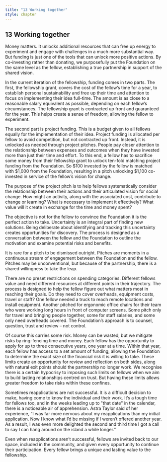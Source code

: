 ```yaml
---
title: "13 Working together"
style: chapter
---
```


## **13** Working together

Money matters. It unlocks additional resources that can free up energy to experiment and engage with challenges in a much more substantial way. But funding is just one of the tools that can unlock more positive actions. By co-investing rather than donating, we purposefully put the Foundation on the same level as the fellow, establishing a true partnership in support of the shared vision.

In the current iteration of the fellowship, funding comes in two parts. The first, the fellowship grant, covers the cost of the fellow’s time for a year, to establish personal sustainability and free up their time and attention to focus on implementing their idea full-time. The amount is as close to a reasonable salary equivalent as possible, depending on each fellow’s circumstances. The fellowship grant is contracted up front and guaranteed for the year. This helps create a sense of freedom, allowing the fellow to experiment.

The second part is project funding. This is a budget given to all fellows equally for the implementation of their idea. Project funding is allocated per fellow to avoid competition, but not contracted up front. Instead, it is unlocked as needed through project pitches. People pay closer attention to the relationship between expenses and outcomes when they have invested more than just their time and effort. To this end, a fellow has to sacrifice some money from their fellowship grant to unlock ten-fold matching project funding from the Foundation. So $100 invested by the fellow is matched with $1,000 from the Foundation, resulting in a pitch unlocking $1,100 co-invested in service of the fellow’s vision for change.

The purpose of the project pitch is to help fellows systematically consider the relationship between their actions and their articulated vision for social change. How might an activity, along with the associated cost, contribute to change or learning? What is necessary to implement it effectively? What value will it create in exchange for the time and money spent?

The objective is not for the fellow to convince the Foundation it is the perfect action to take. Uncertainty is an integral part of finding new solutions. Being deliberate about identifying and tracking this uncertainty creates opportunities for discovery. The process is designed as a conversation between the fellow and the Foundation to outline the motivation and examine potential risks and benefits.

It is rare for a pitch to be dismissed outright. Pitches are moments in a continuous stream of engagement between the Foundation and the fellow. Pitches may be unconventional, but because of the partnership, there is a shared willingness to take the leap.

There are no preset restrictions on spending categories. Different fellows value and need different resources at different points in their trajectory. The process is designed to help the fellow figure out what matters most in reaching their goals. Do they need to cover overheads, equipment costs, travel or staff? One fellow needed a truck to reach remote locations and install equipment. Another pitched for ergonomic office chairs for their team who were working long hours in front of computer screens. Some pitch only for travel and bringing people together, some for staff salaries, and some only need overheads covered. The Foundation’s approach is to counsel, question, trust and review – not control.

Of course this carries some risk. Money can be wasted, but we mitigate risks by ring-fencing time and money. Each fellow has the opportunity to apply for up to three consecutive years, one year at a time. Within that year, each fellow has access to a set amount of funding, allowing the Foundation to determine the exact size of the financial risk it is willing to take. These limits create an opportunity for review and reflection on both sides, along with natural exit points should the partnership no longer work. We recognise there is a certain hypocrisy to imposing such limits on fellows when we aim to build lasting relationships centred on trust. But having these limits allows greater freedom to take risks within these confines.

Sometimes reapplications are not successful. It is a difficult decision to make, having come to know the individual and their work. It’s a tough time for fellows too, and in the weeks leading up to "that date" in the calendar, there is a noticeable air of apprehension. Astra Taylor said of her experience, “I was far more nervous about my reapplications than my initial application. Now I know what I’d be missing if I weren’t offered another year. As a result, I was even more delighted the second and third time I got a call to say I can hang around on the island a while longer.”

Even when reapplications aren’t successful, fellows are invited back to our space, included in the community, and given every opportunity to continue their participation. Every fellow brings a unique and lasting value to the fellowship.